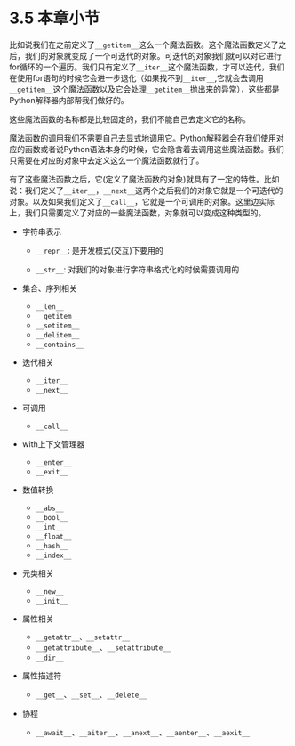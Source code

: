 # 3.5 本章小节

比如说我们在之前定义了`__getitem__`这么一个魔法函数。这个魔法函数定义了之后，我们的对象就变成了一个可迭代的对象。可迭代的对象我们就可以对它进行for循环的一个遍历。我们只有定义了`__iter__`这个魔法函数，才可以迭代，我们在使用for语句的时候它会进一步退化（如果找不到`__iter__`,它就会去调用`__getitem__`这个魔法函数以及它会处理`__getitem__`抛出来的异常），这些都是Python解释器内部帮我们做好的。

这些魔法函数的名称都是比较固定的，我们不能自己去定义它的名称。

魔法函数的调用我们不需要自己去显式地调用它。Python解释器会在我们使用对应的函数或者说Python语法本身的时候，它会隐含着去调用这些魔法函数。我们只需要在对应的对象中去定义这么一个魔法函数就行了。

有了这些魔法函数之后，它(定义了魔法函数的对象)就具有了一定的特性。比如说：我们定义了`__iter__`，`__next__`这两个之后我们的对象它就是一个可迭代的对象。以及如果我们定义了`__call__`，它就是一个可调用的对象。这里边实际上，我们只需要定义了对应的一些魔法函数，对象就可以变成这种类型的。

* 字符串表示

  * `__repr__`: 是开发模式(交互)下要用的

  * `__str__`: 对我们的对象进行字符串格式化的时候需要调用的

* 集合、序列相关

  * `__len__`
  * `__getitem__`
  * `__setitem__`
  * `__delitem__`
  * `__contains__`

* 迭代相关

  * `__iter__`
  * `__next__`

* 可调用

  * `__call__`

* with上下文管理器

  * `__enter__`
  * `__exit__`

* 数值转换

  * `__abs__`
  * `__bool__`
  * `__int__`
  * `__float__`
  * `__hash__`
  * `__index__`

* 元类相关

  * `__new__`
  * `__init__`

* 属性相关

  * `__getattr__、__setattr__`
  * `__getattribute__`、`__setattribute__`
  * `__dir__`

* 属性描述符

  * `__get__`、`__set__`、`__delete__`

* 协程

  * `__await__`、`__aiter__`、`__anext__`、`__aenter__`、`__aexit__`

  

